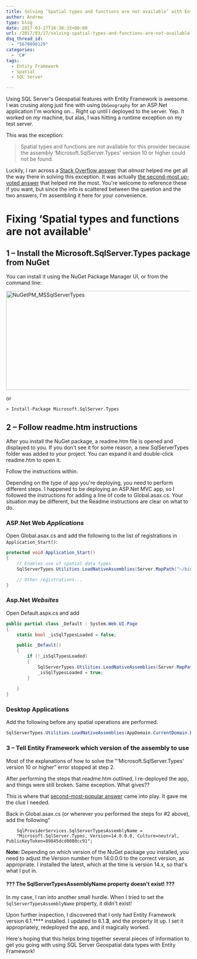 ```yaml
---
title: Solving ‘Spatial types and functions are not available’ with Entity Framework
author: Andrew
type: blog
date: 2017-03-27T16:38:33+00:00
url: /2017/03/27/solving-spatial-types-and-functions-are-not-available-with-entity-framework/
dsq_thread_id:
  - "5670890129"
categories:
  - 'C#'
tags:
  - Entity Framework
  - Spatial
  - SQL Server

---
```

Using SQL Server's Geospatial features with Entity Framework is awesome. I was crusing along just fine with using `DbGeography` for an ASP.Net application I'm working on&#8230; Right up until I deployed to the server. Yep. It worked on _my_ machine, but alas, I was hitting a runtime exception on my test server.

This was the exception:

> Spatial types and functions are not available for this provider because the assembly &#8216;Microsoft.SqlServer.Types' version 10 or higher could not be found. 

Luckily, I ran across a [Stack Overflow answer][1] that _almost_ helped me get all the way there in solving this exception. It was actually [the second-most up-voted answer][2] that helped me the most. You're welcome to reference these if you want, but since the info is scattered between the question and the two answers, I'm assembling it here for your convenience.

# Fixing &#8216;Spatial types and functions are not available'

## 1 – Install the Microsoft.SqlServer.Types package from NuGet

You can install it using the NuGet Package Manager UI, or from the command line:

[<img src="https://www.andrewcbancroft.com/wp-content/uploads/2017/03/NuGetPM_MSSqlServerTypes1.png" alt="NuGetPM_MSSqlServerTypes" width="985" height="270" class="alignnone size-full wp-image-13100" srcset="https://www.andrewcbancroft.com/wp-content/uploads/2017/03/NuGetPM_MSSqlServerTypes1.png 985w, https://www.andrewcbancroft.com/wp-content/uploads/2017/03/NuGetPM_MSSqlServerTypes1-300x82.png 300w" sizes="(max-width: 985px) 100vw, 985px" />][3]

or

`> Install-Package Microsoft.SqlServer.Types`

## 2 – Follow readme.htm instructions

After you install the NuGet package, a readme.htm file is opened and displayed to you. If you don't see it for some reason, a new SqlServerTypes folder was added to your project. You can expand it and double-click readme.htm to open it.

Follow the instructions within.

Depending on the type of app you're deploying, you need to perform different steps. I happened to be deploying an ASP.Net MVC app, so I followed the instructions for adding a line of code to Global.asax.cs. Your situation may be different, but the Readme instructions are clear on what to do.

### ASP.Net Web _Applications_

Open Global.asax.cs and add the following to the list of registrations in `Application_Start()`:

```c#
protected void Application_Start()
{
    // Enables use of spatial data types
    SqlServerTypes.Utilities.LoadNativeAssemblies(Server.MapPath("~/bin"));

    // Other registrations...
}
```

### Asp.Net _Websites_

Open Default.aspx.cs and add

```c#
public partial class _Default : System.Web.UI.Page
{
    static bool _isSqlTypesLoaded = false;

    public _Default()
    {
        if (!_isSqlTypesLoaded)
        {
            SqlServerTypes.Utilities.LoadNativeAssemblies(Server.MapPath("~"));
            _isSqlTypesLoaded = true;
        }
        
    }
}
```

### Desktop Applications

Add the following before any spatial operations are performed.

```c#
SqlServerTypes.Utilities.LoadNativeAssemblies(AppDomain.CurrentDomain.BaseDirectory);
```

### 3 – Tell Entity Framework which version of the assembly to use

Most of the explanations of how to solve the "&#8216;Microsoft.SqlServer.Types' version 10 or higher&#8221; error stopped at step 2.

After performing the steps that readme.htm outlined, I re-deployed the app, and things were still broken. Same exception. What gives??

This is where that [second-most-popular answer][2] came into play. It gave me the clue I needed.

Back in Global.asax.cs (or wherever you performed the steps for #2 above), add the following&#8221;

```
    SqlProviderServices.SqlServerTypesAssemblyName =
    "Microsoft.SqlServer.Types, Version=14.0.0.0, Culture=neutral, PublicKeyToken=89845dcd8080cc91";
```

**Note:** Depending on which version of the NuGet package you installed, you need to adjust the Version number from 14.0.0.0 to the correct version, as appropriate. I installed the latest, which at the time is version 14.x, so that's what I put in.

#### ??? The SqlServerTypesAssemblyName property doesn't exist! ???

In my case, I ran into another small hurdle. When I tried to set the `SqlServerTypesAssemblyName` property, it didn't exist!

Upon further inspection, I discovered that I only had Entity Framework version 6.1.**** installed. I updated to 6.1.**3**, and the property lit up. I set it appropriately, redeployed the app, and it magically worked.

Here's hoping that this helps bring together several pieces of information to get you going with using SQL Server Geospatial data types with Entity Framework!

 [1]: http://stackoverflow.com/questions/13174197/microsoft-sqlserver-types-version-10-or-higher-could-not-be-found-on-azure
 [2]: http://stackoverflow.com/a/40166192/3198996
 [3]: https://www.andrewcbancroft.com/wp-content/uploads/2017/03/NuGetPM_MSSqlServerTypes1.png